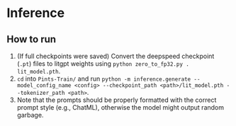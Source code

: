 # Inference

## How to run

1. (If full checkpoints were saved) Convert the deepspeed checkpoint (`.pt`) files to litgpt weights using `python zero_to_fp32.py . lit_model.pth`.
1. `cd` into `Pints-Train/` and run `python -m inference.generate --model_config_name <config> --checkpoint_path <path>/lit_model.pth --tokenizer_path <path>`.
1. Note that the prompts should be properly formatted with the correct prompt style (e.g., ChatML), otherwise the model might output random garbage.

